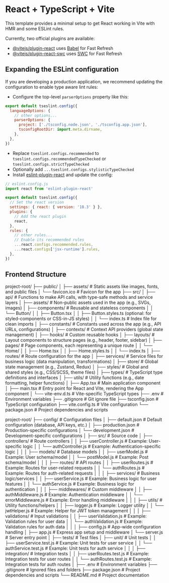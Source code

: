 # React + TypeScript + Vite

This template provides a minimal setup to get React working in Vite with HMR and some ESLint rules.

Currently, two official plugins are available:

- [@vitejs/plugin-react](https://github.com/vitejs/vite-plugin-react/blob/main/packages/plugin-react/README.md) uses [Babel](https://babeljs.io/) for Fast Refresh
- [@vitejs/plugin-react-swc](https://github.com/vitejs/vite-plugin-react-swc) uses [SWC](https://swc.rs/) for Fast Refresh

## Expanding the ESLint configuration

If you are developing a production application, we recommend updating the configuration to enable type aware lint rules:

- Configure the top-level `parserOptions` property like this:

```js
export default tseslint.config({
  languageOptions: {
    // other options...
    parserOptions: {
      project: ['./tsconfig.node.json', './tsconfig.app.json'],
      tsconfigRootDir: import.meta.dirname,
    },
  },
})
```

- Replace `tseslint.configs.recommended` to `tseslint.configs.recommendedTypeChecked` or `tseslint.configs.strictTypeChecked`
- Optionally add `...tseslint.configs.stylisticTypeChecked`
- Install [eslint-plugin-react](https://github.com/jsx-eslint/eslint-plugin-react) and update the config:

```js
// eslint.config.js
import react from 'eslint-plugin-react'

export default tseslint.config({
  // Set the react version
  settings: { react: { version: '18.3' } },
  plugins: {
    // Add the react plugin
    react,
  },
  rules: {
    // other rules...
    // Enable its recommended rules
    ...react.configs.recommended.rules,
    ...react.configs['jsx-runtime'].rules,
  },
})
```

## Frontend Structure

project-root/
├── public/
│   ├── assets/                # Static assets like images, fonts, and public files
│   └── favicon.ico            # Favicon for the app
├── src/
│   ├── api/                   # Functions to make API calls, with type-safe methods and service layers
│   ├── assets/                # Non-public assets used in the app (e.g., SVGs, images)
│   ├── components/            # Reusable and stateless components
│   │   └── Button/
│   │       ├── Button.tsx
│   │       ├── Button.styles.ts (optional: for styled-components or CSS-in-JS styles)
│   │       └── index.ts       # Index file for clean imports
│   ├── constants/             # Constants used across the app (e.g., API URLs, configurations)
│   ├── contexts/              # Context API providers (global state management)
│   ├── hooks/                 # Custom reusable hooks
│   ├── layouts/               # Layout components to structure pages (e.g., header, footer, sidebar)
│   ├── pages/                 # Page components, each representing a unique route
│   │   └── Home/
│   │       ├── Home.tsx
│   │       ├── Home.styles.ts
│   │       └── index.ts
│   ├── routes/                # Route configuration for the app
│   ├── services/              # Service files for business logic (data manipulation, transformations)
│   ├── store/                 # Global state management (e.g., Zustand, Redux)
│   ├── styles/                # Global and shared styles (e.g., CSS/SCSS, theme files)
│   ├── types/                 # TypeScript type definitions and interfaces
│   ├── utils/                 # Utility functions (e.g., date formatting, helper functions)
│   ├── App.tsx                # Main application component
│   ├── main.tsx               # Entry point for React and Vite, rendering the App component
│   └── vite-env.d.ts          # Vite-specific TypeScript types
├── .env                       # Environment variables
├── .gitignore                 # Git ignore file
├── tsconfig.json              # TypeScript configuration
├── vite.config.ts             # Vite configuration
└── package.json               # Project dependencies and scripts















project-root/
├── config/                     # Configuration files
│   ├── default.json            # Default configuration (database, API keys, etc.)
│   ├── production.json         # Production-specific configurations
│   └── development.json        # Development-specific configurations
│
├── src/                        # Source code
│   ├── controllers/            # Route controllers
│   │   ├── userController.js   # Example: User-specific logic
│   │   └── authController.js   # Example: Authentication-specific logic
│   │
│   ├── models/                 # Database models
│   │   ├── userModel.js        # Example: User schema/model
│   │   └── postModel.js        # Example: Post schema/model
│   │
│   ├── routes/                 # API routes
│   │   ├── userRoutes.js       # Example: Routes for user-related requests
│   │   └── authRoutes.js       # Example: Routes for auth-related requests
│   │
│   ├── services/               # Business logic/services
│   │   ├── userService.js      # Example: Business logic for user features
│   │   └── authService.js      # Example: Business logic for authentication
│   │
│   ├── middlewares/            # Custom middleware
│   │   ├── authMiddleware.js   # Example: Authentication middleware
│   │   └── errorMiddleware.js  # Example: Error handling middleware
│   │
│   ├── utils/                  # Utility functions/helpers
│   │   ├── logger.js           # Example: Logger utility
│   │   └── jwtHelper.js        # Example: Helper for JWT token management
│   │
│   ├── validations/            # Input validations
│   │   ├── userValidation.js   # Example: Validation rules for user data
│   │   └── authValidation.js   # Example: Validation rules for auth data
│   │
│   ├── config.js               # App-wide configuration handling
│   ├── app.js                  # Express app setup and middleware
│   └── server.js               # Server entry point
│
├── tests/                      # Test files
│   ├── unit/                   # Unit tests
│   │   ├── userService.test.js # Example: Unit tests for user service
│   │   └── authService.test.js # Example: Unit tests for auth service
│   │
│   ├── integration/            # Integration tests
│   │   ├── userRoutes.test.js  # Example: Integration tests for user routes
│   │   └── authRoutes.test.js  # Example: Integration tests for auth routes
│
├── .env                        # Environment variables
├── .gitignore                  # Ignored files and folders
├── package.json                # Project dependencies and scripts
└── README.md                   # Project documentation
